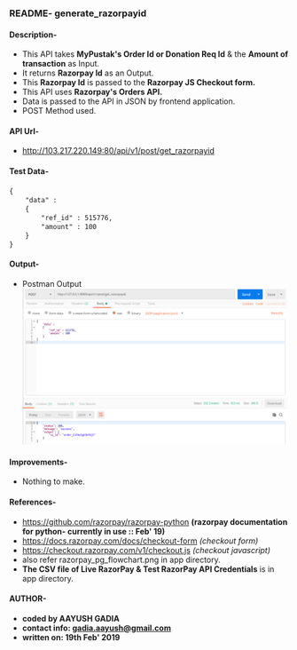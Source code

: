 ### README- generate_razorpayid


#### Description-
- This API takes **MyPustak's Order Id or Donation Req Id** & the **Amount of transaction** as Input.
- It returns **Razorpay Id** as an Output.
- This **Razorpay Id** is passed to the **Razorpay JS Checkout form.**
- This API uses **Razorpay's Orders API.**
- Data is passed to the API in JSON by frontend application.
- POST Method used.


#### API Url-
- http://103.217.220.149:80/api/v1/post/get_razorpayid


#### Test Data-
	{
	    "data" :
	    {
	        "ref_id" : 515776,
	        "amount" : 100
	    }
	}


#### Output-
- Postman Output
![Postman Output](output_postman_generate_razorpayid.png)


#### Improvements-
- Nothing to make.


#### References-
- https://github.com/razorpay/razorpay-python **(razorpay documentation for python- currently in use :: Feb' 19)**
- https://docs.razorpay.com/docs/checkout-form *(checkout form)*
- https://checkout.razorpay.com/v1/checkout.js *(checkout javascript)*
- also refer razorpay_pg_flowchart.png in app directory.
- **The CSV file of Live RazorPay & Test RazorPay API Credentials** is in app directory.


#### AUTHOR-
- **coded by AAYUSH GADIA** 
- **contact info: gadia.aayush@gmail.com**
- **written on: 19th Feb' 2019**